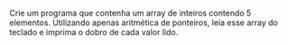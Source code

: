 Crie um programa que contenha um array de inteiros contendo 5 elementos. 
Utilizando apenas aritmética de ponteiros, leia esse array do teclado e imprima o dobro de cada valor lido.